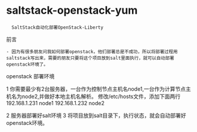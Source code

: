 # saltstack-openstack-yum
      SaltStack自动化部署OpenStack-Liberty

前言

    - 因为有很多朋友问我如何部署openstack，他们部署总是不成功，所以将部署过程用saltstack写出来，需要的朋友只要将这个项目放到salt里面执行，就可以自动部署openstack环境了。
    
openstack 部署环境
   
1 你需要最少有2台服务器，一台作为控制节点主机名node1,一台作为计算节点主机名为node2,并做好本地主机名解析。
修改/etc/hosts文件，添加下面两行
    192.168.1.231 node1
    192.168.1.232 node2
    
2 服务器部署好salt环境
3 将项目放到salt目录下，执行状态，就会自动部署好openstack环境。
